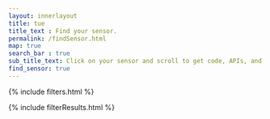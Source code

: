 ```yaml
---
layout: innerlayout
title: tue
title_text : Find your sensor.
permalink: /findSensor.html
map: true
search_bar : true
sub_title_text: Click on your sensor and scroll to get code, APIs, and wiring examples. Many sensors are also available for purchase directly from the manufacturer.
find_sensor: true
---
```


{% include filters.html %}

{% include filterResults.html %}

<script src="{{ site.baseurl }}/assets/js/library/jquery-ui.min.js"></script>
<script src="{{ site.baseurl }}/assets/js/library/jquery.pajinate.js"></script>
<script src="{{ site.baseurl }}/assets/js/library/underscore-min.js"></script>
<script src="{{ site.baseurl }}/assets/js/library/levenshtein.min.js"></script>
<script src="{{ site.baseurl }}/assets/js/common.js?v={{site.data.global.resourceVersion}}"></script>
<script src="{{ site.baseurl }}/assets/js/search.js?v={{site.data.global.resourceVersion}}"></script>
